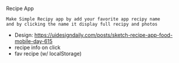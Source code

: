 Recipe App

    Make Simple Recipy app by add your favorite app recipy name 
    and by clicking the name it display full recipy and photos 

-   Design: https://uidesigndaily.com/posts/sketch-recipe-app-food-mobile-day-615
-   recipe info on click
-   fav recipe (w/ localStorage)
